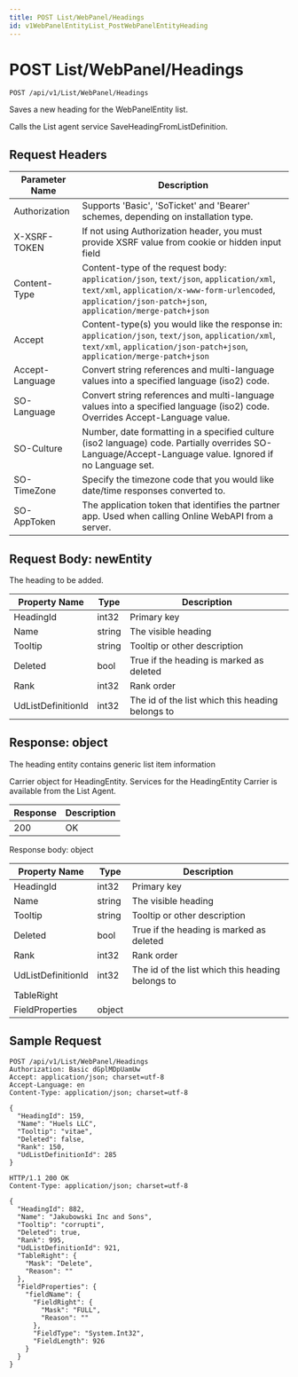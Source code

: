 ```yaml
---
title: POST List/WebPanel/Headings
id: v1WebPanelEntityList_PostWebPanelEntityHeading
---
```


# POST List/WebPanel/Headings

```http
POST /api/v1/List/WebPanel/Headings
```

Saves a new heading for the WebPanelEntity list.

Calls the List agent service SaveHeadingFromListDefinition.

## Request Headers

| Parameter Name | Description |
|----------------|-------------|
| Authorization  | Supports 'Basic', 'SoTicket' and 'Bearer' schemes, depending on installation type. |
| X-XSRF-TOKEN   | If not using Authorization header, you must provide XSRF value from cookie or hidden input field |
| Content-Type | Content-type of the request body: `application/json`, `text/json`, `application/xml`, `text/xml`, `application/x-www-form-urlencoded`, `application/json-patch+json`, `application/merge-patch+json` |
| Accept         | Content-type(s) you would like the response in: `application/json`, `text/json`, `application/xml`, `text/xml`, `application/json-patch+json`, `application/merge-patch+json` |
| Accept-Language | Convert string references and multi-language values into a specified language (iso2) code. |
| SO-Language | Convert string references and multi-language values into a specified language (iso2) code. Overrides Accept-Language value. |
| SO-Culture | Number, date formatting in a specified culture (iso2 language) code. Partially overrides SO-Language/Accept-Language value. Ignored if no Language set. |
| SO-TimeZone | Specify the timezone code that you would like date/time responses converted to. |
| SO-AppToken | The application token that identifies the partner app. Used when calling Online WebAPI from a server. |

## Request Body: newEntity

The heading to be added.

| Property Name | Type |  Description |
|----------------|------|--------------|
| HeadingId | int32 | Primary key |
| Name | string | The visible heading |
| Tooltip | string | Tooltip or other description |
| Deleted | bool | True if the heading is marked as deleted |
| Rank | int32 | Rank order |
| UdListDefinitionId | int32 | The id of the list which this heading belongs to |

## Response: object

The heading entity contains generic list item information

Carrier object for HeadingEntity.
Services for the HeadingEntity Carrier is available from the <see cref="T:SuperOffice.CRM.Services.IListAgent">List Agent</see>.

| Response | Description |
|----------------|-------------|
| 200 | OK |

Response body: object

| Property Name | Type |  Description |
|----------------|------|--------------|
| HeadingId | int32 | Primary key |
| Name | string | The visible heading |
| Tooltip | string | Tooltip or other description |
| Deleted | bool | True if the heading is marked as deleted |
| Rank | int32 | Rank order |
| UdListDefinitionId | int32 | The id of the list which this heading belongs to |
| TableRight |  |  |
| FieldProperties | object |  |

## Sample Request

```http!
POST /api/v1/List/WebPanel/Headings
Authorization: Basic dGplMDpUamUw
Accept: application/json; charset=utf-8
Accept-Language: en
Content-Type: application/json; charset=utf-8

{
  "HeadingId": 159,
  "Name": "Huels LLC",
  "Tooltip": "vitae",
  "Deleted": false,
  "Rank": 150,
  "UdListDefinitionId": 285
}
```

```http_
HTTP/1.1 200 OK
Content-Type: application/json; charset=utf-8

{
  "HeadingId": 882,
  "Name": "Jakubowski Inc and Sons",
  "Tooltip": "corrupti",
  "Deleted": true,
  "Rank": 995,
  "UdListDefinitionId": 921,
  "TableRight": {
    "Mask": "Delete",
    "Reason": ""
  },
  "FieldProperties": {
    "fieldName": {
      "FieldRight": {
        "Mask": "FULL",
        "Reason": ""
      },
      "FieldType": "System.Int32",
      "FieldLength": 926
    }
  }
}
```
